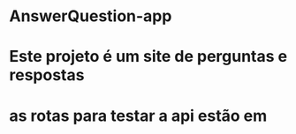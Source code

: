 # AnswerQuestion-app


# Este projeto é um site de perguntas e respostas 
# as rotas  para testar a api estão em 
